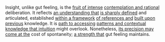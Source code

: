 
Insight, unlike gut feeling, is the [fruit of intense](2/1/2/2/2/_Sweetness-Sourness) [contemplation and rational](1/1/2/3/1/2/.Rational) deliberation. It reflects [an understanding that](2/1/3/3/2/2/.Understanding) [is sharply defined](3/1/3/1/1/1/_Blunt-Edged) and articulated, established [within a framework](3/1/1/2/2/2/2/2/2/2/.Frameworks) [of references and](1/3/1/2/3/3/2/3/3/3/.Certified%20Reference%20Materials) [built upon previous](2/1/1/3/2/2/2/.Built%20Structures) knowledge. It is [path to accessing](3/1/2/3/2/3/.Unauthorized%20access) [patterns and contextual](1/1/2/3/3/.Pattern) [knowledge that intuition](2/1/3/3/.Intuition) might overlook. Nonetheless, [its precision may](2/3/1/2/3/3/_Precision-Accuracy) [come at the](1/1/3/3/2/3/1/.Gathering) cost of spontaneity; [a strength that](1/3/1/2/3/1/1/1/.Strength) gut feeling maintains.

